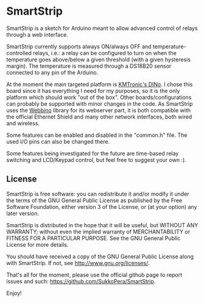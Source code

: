 # SmartStrip
SmartStrip is a sketch for Arduino meant to allow advanced control of relays
through a web interface.

SmartStrip currently supports always ON/always OFF and temperature-controlled
relays, i.e.: a relay can be configured to turn on when the temperature goes
above/below a given threshold (with a given hysteresis margin). The temperature
is measured through a DS18B20 sensor connected to any pin of the Arduino.

At the moment the main targeted platform is [KMTronic's DINo](http://sigma-shop.com/product/72/web-internet-ethernet-controlled-relay-board-arduino-compatible-rs485-usb.html). I chose this board since it has everything I need for my purposes, so it is the
only platform which should work "out of the box". Other boards/configurations
can probably be supported with minor changes in the code. As SmartStrip uses
the [Webbino](https://github.com/SukkoPera/Webbino) library for its webserver part, it is both compatible with the
official Ethernet Shield and many other network interfaces, both wired and wireless.

Some features can be enabled and disabled in the "common.h" file. The used I/O
pins can also be changed there.

Some features being investigated for the future are time-based relay switching
and LCD/Keypad control, but feel free to suggest your own :).

## License
SmartStrip is free software: you can redistribute it and/or modify
it under the terms of the GNU General Public License as published by
the Free Software Foundation, either version 3 of the License, or
(at your option) any later version.

SmartStrip is distributed in the hope that it will be useful,
but WITHOUT ANY WARRANTY; without even the implied warranty of
MERCHANTABILITY or FITNESS FOR A PARTICULAR PURPOSE.  See the
GNU General Public License for more details.

You should have received a copy of the GNU General Public License
along with SmartStrip.  If not, see <http://www.gnu.org/licenses/>.


That's all for the moment, please use the official github page to report issues
and such: https://github.com/SukkoPera/SmartStrip.

Enjoy!

